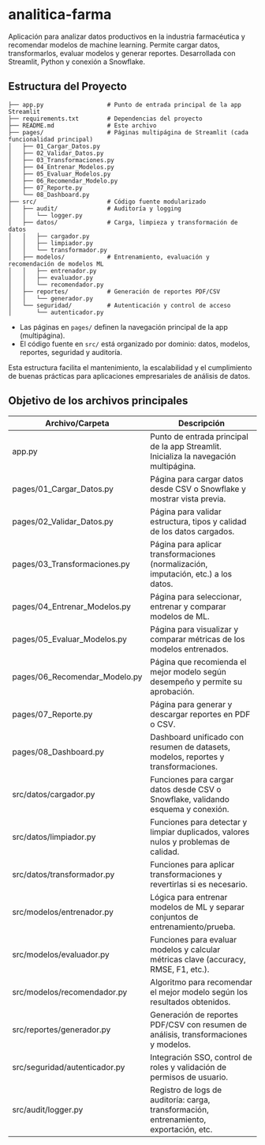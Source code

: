 # analitica-farma

Aplicación para analizar datos productivos en la industria farmacéutica y recomendar modelos de machine learning. Permite cargar datos, transformarlos, evaluar modelos y generar reportes. Desarrollada con Streamlit, Python y conexión a Snowflake.

## Estructura del Proyecto

```text
├── app.py                  # Punto de entrada principal de la app Streamlit
├── requirements.txt        # Dependencias del proyecto
├── README.md               # Este archivo
├── pages/                  # Páginas multipágina de Streamlit (cada funcionalidad principal)
│   ├── 01_Cargar_Datos.py
│   ├── 02_Validar_Datos.py
│   ├── 03_Transformaciones.py
│   ├── 04_Entrenar_Modelos.py
│   ├── 05_Evaluar_Modelos.py
│   ├── 06_Recomendar_Modelo.py
│   ├── 07_Reporte.py
│   └── 08_Dashboard.py
├── src/                    # Código fuente modularizado
│   ├── audit/              # Auditoría y logging
│   │   └── logger.py
│   ├── datos/              # Carga, limpieza y transformación de datos
│   │   ├── cargador.py
│   │   ├── limpiador.py
│   │   └── transformador.py
│   ├── modelos/            # Entrenamiento, evaluación y recomendación de modelos ML
│   │   ├── entrenador.py
│   │   ├── evaluador.py
│   │   └── recomendador.py
│   ├── reportes/           # Generación de reportes PDF/CSV
│   │   └── generador.py
│   └── seguridad/          # Autenticación y control de acceso
│       └── autenticador.py
```

- Las páginas en `pages/` definen la navegación principal de la app (multipágina).
- El código fuente en `src/` está organizado por dominio: datos, modelos, reportes, seguridad y auditoría.

Esta estructura facilita el mantenimiento, la escalabilidad y el cumplimiento de buenas prácticas para aplicaciones empresariales de análisis de datos.

## Objetivo de los archivos principales

| Archivo/Carpeta                        | Descripción                                                                                 |
|----------------------------------------|--------------------------------------------------------------------------------------------|
| app.py                                 | Punto de entrada principal de la app Streamlit. Inicializa la navegación multipágina.      |
| pages/01_Cargar_Datos.py               | Página para cargar datos desde CSV o Snowflake y mostrar vista previa.                     |
| pages/02_Validar_Datos.py              | Página para validar estructura, tipos y calidad de los datos cargados.                     |
| pages/03_Transformaciones.py           | Página para aplicar transformaciones (normalización, imputación, etc.) a los datos.        |
| pages/04_Entrenar_Modelos.py           | Página para seleccionar, entrenar y comparar modelos de ML.                                |
| pages/05_Evaluar_Modelos.py            | Página para visualizar y comparar métricas de los modelos entrenados.                      |
| pages/06_Recomendar_Modelo.py          | Página que recomienda el mejor modelo según desempeño y permite su aprobación.             |
| pages/07_Reporte.py                    | Página para generar y descargar reportes en PDF o CSV.                                     |
| pages/08_Dashboard.py                  | Dashboard unificado con resumen de datasets, modelos, reportes y transformaciones.         |
| src/datos/cargador.py                  | Funciones para cargar datos desde CSV o Snowflake, validando esquema y conexión.           |
| src/datos/limpiador.py                 | Funciones para detectar y limpiar duplicados, valores nulos y problemas de calidad.        |
| src/datos/transformador.py             | Funciones para aplicar transformaciones y revertirlas si es necesario.                     |
| src/modelos/entrenador.py              | Lógica para entrenar modelos de ML y separar conjuntos de entrenamiento/prueba.            |
| src/modelos/evaluador.py               | Funciones para evaluar modelos y calcular métricas clave (accuracy, RMSE, F1, etc.).       |
| src/modelos/recomendador.py            | Algoritmo para recomendar el mejor modelo según los resultados obtenidos.                  |
| src/reportes/generador.py              | Generación de reportes PDF/CSV con resumen de análisis, transformaciones y modelos.        |
| src/seguridad/autenticador.py          | Integración SSO, control de roles y validación de permisos de usuario.                     |
| src/audit/logger.py                    | Registro de logs de auditoría: carga, transformación, entrenamiento, exportación, etc.     |
